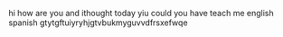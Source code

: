 hi how are you and ithought today yiu could you have teach me english spanish
gtytgftuiyryhjgtvbukmyguvvdfrsxefwqe
